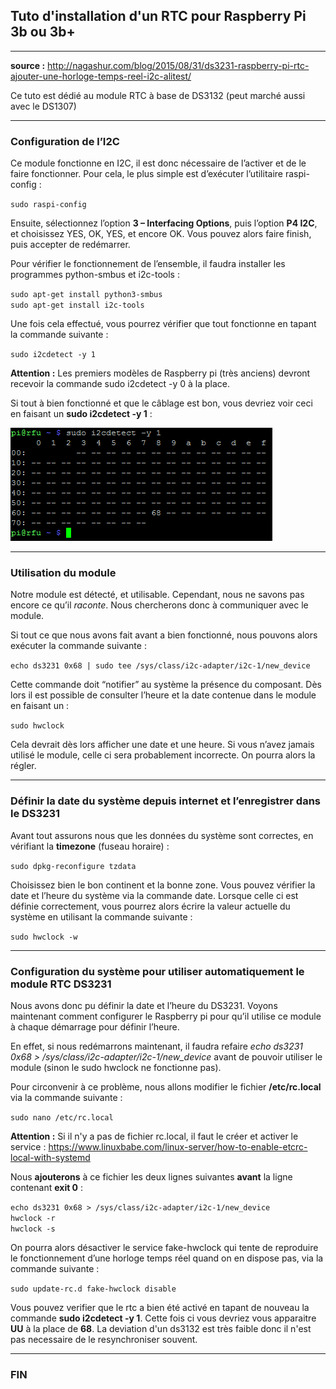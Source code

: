 ## Tuto d'installation d'un RTC pour Raspberry Pi 3b ou 3b+
---

__source :__ http://nagashur.com/blog/2015/08/31/ds3231-raspberry-pi-rtc-ajouter-une-horloge-temps-reel-i2c-alitest/

Ce tuto est dédié au module RTC à base de DS3132 (peut marché aussi avec le DS1307)

---
### Configuration de l’I2C

Ce module fonctionne en I2C, il est donc nécessaire de l’activer et de le faire fonctionner. Pour cela, le plus simple est d’exécuter l’utilitaire raspi-config :
	
`sudo raspi-config`

Ensuite, sélectionnez l’option **3 – Interfacing Options**, puis l’option **P4 I2C**, et choisissez YES, OK, YES, et encore OK. Vous pouvez alors faire finish, puis accepter de redémarrer.        

Pour vérifier le fonctionnement de l’ensemble, il faudra installer les programmes python-smbus et i2c-tools :

`sudo apt-get install python3-smbus`   
`sudo apt-get install i2c-tools`   

Une fois cela effectué, vous pourrez vérifier que tout fonctionne en tapant la commande suivante :
	
`sudo i2cdetect -y 1`

__Attention :__ Les premiers modèles de Raspberry pi (très anciens) devront recevoir la commande sudo i2cdetect -y 0 à la place.

Si tout à bien fonctionné et que le câblage est bon, vous devriez voir ceci en faisant un **sudo i2cdetect -y 1** :

![Resultat](https://github.com/Patrick-81/NAFABox/raw/master/doc/rtc_rpi.png)

---
### Utilisation du module

Notre module est détecté, et utilisable. Cependant, nous ne savons pas encore ce qu’il *raconte*. Nous chercherons donc à communiquer avec le module.

Si tout ce que nous avons fait avant a bien fonctionné, nous pouvons alors exécuter la commande suivante :
	
`echo ds3231 0x68 | sudo tee /sys/class/i2c-adapter/i2c-1/new_device`

Cette commande doit “notifier” au système la présence du composant. Dès lors il est possible de consulter l’heure et la date contenue dans le module en faisant un :

`sudo hwclock`

Cela devrait dès lors afficher une date et une heure. Si vous n’avez jamais utilisé le module, celle ci sera probablement incorrecte. On pourra alors la régler.

---
### Définir la date du système depuis internet et l’enregistrer dans le DS3231

Avant tout assurons nous que les données du système sont correctes, en vérifiant la **timezone** (fuseau horaire) :

`sudo dpkg-reconfigure tzdata`

Choisissez bien le bon continent et la bonne zone. Vous pouvez vérifier la date et l’heure du système via la commande  date. Lorsque celle ci est définie correctement, vous pourrez alors écrire la valeur actuelle du système en utilisant la commande suivante :

`sudo hwclock -w`

---
### Configuration du système pour utiliser automatiquement le module RTC DS3231

Nous avons donc pu définir la date et l’heure du DS3231. Voyons maintenant comment configurer le Raspberry pi pour qu’il utilise ce module à chaque démarrage pour définir l’heure.

En effet, si nous redémarrons maintenant, il faudra refaire *echo ds3231 0x68 > /sys/class/i2c-adapter/i2c-1/new_device* avant de pouvoir utiliser le module (sinon le sudo hwclock ne fonctionne pas).

Pour circonvenir à ce problème, nous allons modifier le fichier **/etc/rc.local** via la commande suivante :

`sudo nano /etc/rc.local`

**Attention :** Si il n'y a pas de fichier rc.local, il faut le créer et activer le service : https://www.linuxbabe.com/linux-server/how-to-enable-etcrc-local-with-systemd

Nous **ajouterons** à ce fichier les deux lignes suivantes **avant** la ligne contenant **exit 0** :

`echo ds3231 0x68 > /sys/class/i2c-adapter/i2c-1/new_device`  
`hwclock -r`  
`hwclock -s`  

On pourra alors désactiver le service fake-hwclock qui tente de reproduire le fonctionnement d’une horloge temps réel quand on en dispose pas, via la commande suivante :
	
`sudo update-rc.d fake-hwclock disable`

Vous pouvez verifier que le rtc a bien été activé en tapant de nouveau la commande **sudo i2cdetect -y 1**. Cette fois ci vous devriez vous apparaitre **UU** à la place de **68**.
La deviation d'un ds3132 est très faible donc il n'est pas necessaire de le resynchroniser souvent.

---
### FIN


